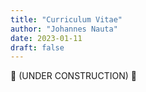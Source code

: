 ```yaml
---
title: "Curriculum Vitae"
author: "Johannes Nauta"
date: 2023-01-11
draft: false
---
```


:construction: (UNDER CONSTRUCTION) :construction:
